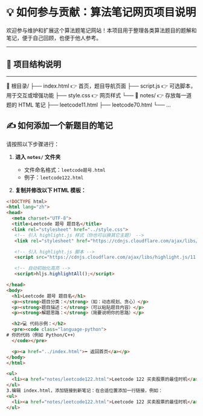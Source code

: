 # 💡 如何参与贡献：算法笔记网页项目说明

欢迎参与维护和扩展这个算法题笔记网站！本项目用于整理各类算法题目的题解和笔记，便于自己回顾，也便于他人参考。

---

## 📁 项目结构说明

---
📁 根目录/ ├── index.html 👉 首页，题目导航页面 ├── script.js 👉 可选脚本，用于交互或增强功能 ├── style.css 👉 网页样式 └── 📁 notes/ 👉 存放每一道题的 HTML 笔记 ├── leetcode11.html ├── leetcode70.html └── ...
## ✍ 如何添加一个新题目的笔记

请按照以下步骤进行：

1. **进入 `notes/` 文件夹**
   - 文件命名格式：`leetcode题号.html`
   - 例子：`leetcode122.html`

2. **复制并修改以下 HTML 模板：**

```html
<!DOCTYPE html>
<html lang="zh">
<head>
  <meta charset="UTF-8">
  <title>Leetcode 题号 题目名</title>
  <link rel="stylesheet" href="../style.css">
   <!-- 引入 highlight.js 样式（你也可以换其它主题） -->
   <link rel="stylesheet" href="https://cdnjs.cloudflare.com/ajax/libs/highlight.js/11.9.0/styles/github-dark.min.css">

   <!-- 引入 highlight.js 脚本 -->
   <script src="https://cdnjs.cloudflare.com/ajax/libs/highlight.js/11.9.0/highlight.min.js"></script>

   <!-- 自动初始化高亮 -->
   <script>hljs.highlightAll();</script>

</head>
<body>
  <h1>Leetcode 题号 题目名</h1>
  <p><strong>题目分类：</strong>（如：动态规划、贪心）</p>
  <p><strong>题目描述：</strong>（可以粘贴题目内容）</p>
  <p><strong>解题思路：</strong>（简要说明你的思路）</p>

  <h2>💻 代码示例：</h2>
  <pre><code class="language-python">
# 你的代码（例如 Python/C++）
  </code></pre>

  <p><a href="../index.html">⬅ 返回首页</a></p>
</body>
</html>

<ul>
  <li><a href="notes/leetcode122.html">Leetcode 122 买卖股票的最佳时机</a></li>
</ul>
3.编辑 index.html，添加链接到新笔记：在合适位置添加一行链接，例如：
<ul>
  <li><a href="notes/leetcode122.html">Leetcode 122 买卖股票的最佳时机</a></li>
</ul>

